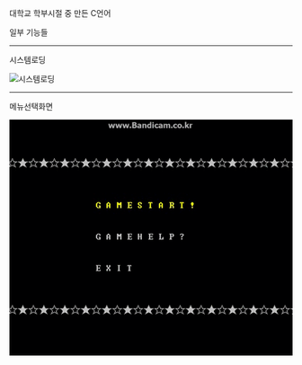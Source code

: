 대학교 학부시절 중 만든 C언어



일부 기능들



---

시스템로딩

![시스템로딩](./img/시스템로딩.gif)



---

메뉴선택화면

![시스템로딩](./img/메뉴선택.gif)

